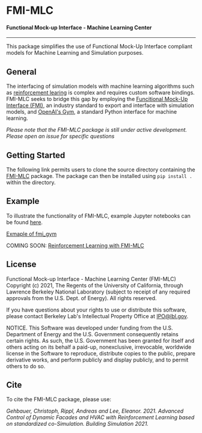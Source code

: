 # FMI-MLC
#### Functional Mock-up Interface - Machine Learning Center
---

This package simplifies the use of Functional Mock-Up Interface compliant models for Machine Learning and Simulation purposes.

## General
The interfacing of simulation models with machine learning algorithms such as [reinforcement learing](https://en.wikipedia.org/wiki/Reinforcement_learning) is complex and requires custom software bindings. FMI-MLC seeks to bridge this gap by employing the [Funcitional Mock-Up Interface (FMI)](https://fmi-standard.org/), an industry standard to export and interface with simulation models, and [OpenAI's Gym](https://fmi-standard.org/), a standard Python interface for machine learning.

*Please note that the FMI-MLC package is still under active development. Please open an issue for specific questions*

## Getting Started
The following link permits users to clone the source directory containing the [FMI-MLC](https://github.com/LBNL-ETA/FMI-MLC) package. The package can then be installed using `pip install .` within the directory.

## Example
To illustrate the functionality of FMI-MLC, example Jupyter notebooks can be found [here](examples).

[Exmaple of fmi_gym](examples/Test_fmi_gym.ipynb)

COMING SOON: [Reinforcement Learning with FMI-MLC](examples/COMINGSOON.ipynb)

## License
Functional Mock-up Interface - Machine Learning Center (FMI-MLC) Copyright (c) 2021, The Regents of the University of California, through Lawrence Berkeley National Laboratory (subject to receipt of any required approvals from the U.S. Dept. of Energy). All rights reserved.

If you have questions about your rights to use or distribute this software, please contact Berkeley Lab's Intellectual Property Office at IPO@lbl.gov.

NOTICE. This Software was developed under funding from the U.S. Department of Energy and the U.S. Government consequently retains certain rights. As such, the U.S. Government has been granted for itself and others acting on its behalf a paid-up, nonexclusive, irrevocable, worldwide license in the Software to reproduce, distribute copies to the public, prepare derivative works, and perform publicly and display publicly, and to permit others to do so.

## Cite
To cite the FMI-MLC package, please use:

*Gehbauer, Christoph, Rippl, Andreas and Lee, Eleanor. 2021. Advanced Control of Dynamic Facades and HVAC with Reinforcement Learning based on standardized co-Simulation. Building Simulation 2021.*
